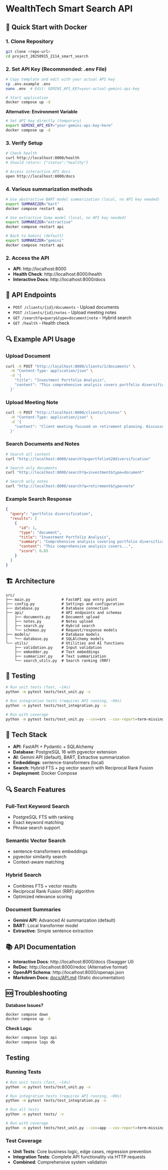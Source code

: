 # WealthTech Smart Search API

## 🚀 Quick Start with Docker

### 1. Clone Repository
```bash
git clone <repo-url>
cd project_20250915_2114_smart_search
```

### 2. Set API Key (Recommended: .env File)
```bash
# Copy template and edit with your actual API key
cp .env.example .env
nano .env  # Edit: GEMINI_API_KEY=your-actual-gemini-api-key

# Start application
docker compose up -d
```

**Alternative: Environment Variable**
```bash
# Set API key directly (temporary)
export GEMINI_API_KEY="your-gemini-api-key-here"
docker compose up -d
```

### 3. Verify Setup
```bash
# Check health
curl http://localhost:8000/health
# Should return: {"status":"healthy"}

# Access interactive API docs
open http://localhost:8000/docs
```

### 4. Various summarization methods
```bash
# Use abstractive BART model summarization (local, no API key needed)
export SUMMARIZER="bart"
docker compose restart api

# Use extractive Sumy model (local, no API key needed)
export SUMMARIZER="extractive"
docker compose restart api

# Back to Gemini (default)
export SUMMARIZER="gemini"
docker compose restart api
```

### 2. Access the API
- **API**: http://localhost:8000
- **Health Check**: http://localhost:8000/health
- **Interactive Docs**: http://localhost:8000/docs

## 📡 API Endpoints

- `POST /clients/{id}/documents` - Upload documents
- `POST /clients/{id}/notes` - Upload meeting notes  
- `GET /search?q=query&type=document|note` - Hybrid search
- `GET /health` - Health check

## 🔍 Example API Usage

### Upload Document
```bash
curl -X POST "http://localhost:8000/clients/1/documents" \
  -H "Content-Type: application/json" \
  -d '{
    "title": "Investment Portfolio Analysis",
    "content": "This comprehensive analysis covers portfolio diversification strategies, risk assessment methodologies, and performance optimization techniques for institutional investors."
  }'
```

### Upload Meeting Note
```bash
curl -X POST "http://localhost:8000/clients/1/notes" \
  -H "Content-Type: application/json" \
  -d '{
    "content": "Client meeting focused on retirement planning. Discussed 401k rollover options and asset allocation strategy. Client prefers moderate risk tolerance with 60/40 stock/bond allocation."
  }'
```

### Search Documents and Notes
```bash
# Search all content
curl "http://localhost:8000/search?q=portfolio%20diversification"

# Search only documents
curl "http://localhost:8000/search?q=investment&type=document"

# Search only notes
curl "http://localhost:8000/search?q=retirement&type=note"
```

### Example Search Response
```json
{
  "query": "portfolio diversification",
  "results": [
    {
      "id": 1,
      "type": "document",
      "title": "Investment Portfolio Analysis",
      "summary": "Comprehensive analysis covering portfolio diversification strategies and risk assessment for institutional investors.",
      "content": "This comprehensive analysis covers...",
      "score": 0.85
    }
  ]
}
```

## 🏗️ Architecture

```
src/
├── main.py              # FastAPI app entry point
├── config.py            # Settings and configuration  
├── database.py          # Database connection
├── api/                 # API endpoints and schemas
│   ├── documents.py     # Document upload
│   ├── notes.py         # Notes upload
│   ├── search.py        # Hybrid search
│   └── schemas.py       # Request/response models
├── models/              # Database models
│   └── database.py      # SQLAlchemy models
└── utils/               # Utilities and AI functions
    ├── validation.py    # Input validation
    ├── embedder.py      # Text embeddings
    ├── summarizer.py    # Text summarization
    └── search_utils.py  # Search ranking (RRF)
```

## 🧪 Testing

```bash
# Run unit tests (fast, ~14s)
python -m pytest tests/test_unit.py -v

# Run integration tests (requires API running, ~90s)
python -m pytest tests/test_integration.py -v

# Run with coverage
python -m pytest tests/test_unit.py --cov=src --cov-report=term-missing
```

## 🔧 Tech Stack

- **API**: FastAPI + Pydantic + SQLAlchemy
- **Database**: PostgreSQL 16 with pgvector extension
- **AI**: Gemini API (default), BART, Extractive summarization
- **Embeddings**: sentence-transformers (local)
- **Search**: Hybrid FTS + pg vector search with Reciprocal Rank Fusion
- **Deployment**: Docker Compose

## 🔍 Search Features

### Full-Text Keyword Search
- PostgreSQL FTS with ranking
- Exact keyword matching
- Phrase search support

### Semantic Vector Search  
- sentence-transformers embeddings
- pgvector similarity search
- Context-aware matching

### Hybrid Search
- Combines FTS + vector results
- Reciprocal Rank Fusion (RRF) algorithm
- Optimized relevance scoring

### Document Summaries
- **Gemini API**: Advanced AI summarization (default)
- **BART**: Local transformer model
- **Extractive**: Simple sentence extraction

## 📚 API Documentation

- **Interactive Docs**: http://localhost:8000/docs (Swagger UI)
- **ReDoc**: http://localhost:8000/redoc (Alternative format)
- **OpenAPI Schema**: http://localhost:8000/openapi.json
- **Markdown Docs**: [docs/API.md](docs/API.md) (Static documentation)

## 🆘 Troubleshooting

**Database Issues?**
```bash
docker compose down
docker compose up -d
```

**Check Logs:**
```bash
docker compose logs api
docker compose logs db
```


## Testing

### Running Tests

```bash
# Run unit tests (fast, ~14s)
python -m pytest tests/test_unit.py -v

# Run integration tests (requires API running, ~90s)
python -m pytest tests/test_integration.py -v

# Run all tests
python -m pytest tests/ -v

# Run with coverage
python -m pytest tests/test_unit.py --cov=app --cov-report=term-missing
```

### Test Coverage
- **Unit Tests**: Core business logic, edge cases, regression prevention
- **Integration Tests**: Complete API functionality via HTTP requests
- **Combined**: Comprehensive system validation
